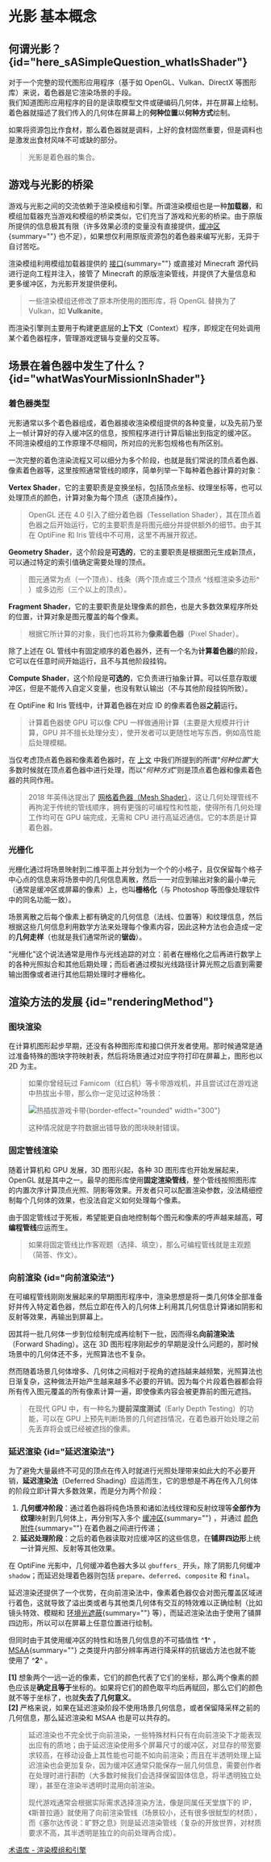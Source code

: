 # 光影 基本概念

<primary-label ref="basic"/>

<secondary-label ref="shader"/>

<show-structure depth="2"/>

## 何谓光影？ {id="here_sASimpleQuestion_whatIsShader"}

对于一个完整的现代图形应用程序（基于如 OpenGL、Vulkan、DirectX 等图形库）来说，着色器是它渲染场景的手段。  
我们知道图形应用程序的目的是读取模型文件或硬编码几何体，并在屏幕上绘制。着色器就描述了我们传入的几何体在屏幕上的**何种位置**以**何种方式**绘制。

如果将资源包比作食材，那么着色器就是调料，上好的食材固然重要，但是调料也是激发出食材风味不可或缺的部分。

> 光影是着色器的集合。

## 游戏与光影的桥梁

游戏与光影之间的交流依赖于渲染模组和引擎。所谓渲染模组也是一种**加载器**，和模组加载器充当游戏和模组的桥梁类似，它们充当了游戏和光影的桥梁。由于原版所提供的信息极其有限（许多效果必须的变量没有直接提供，[缓冲区](terms.md#缓冲区){summary=""} 也不足），如果想仅利用原版资源包的着色器来编写光影，无异于自讨苦吃。

渲染模组利用模组加载器提供的 [接口](terms.md#应用程序接口){summary=""} 或直接对 Minecraft 源代码进行逆向工程并注入，接管了 Minecraft 的原版渲染管线，并提供了大量信息和更多缓冲区，为光影开发提供便利。

> 一些渲染模组还修改了原本所使用的图形库，将 OpenGL 替换为了 Vulkan，如 **Vulkanite**。

而渲染引擎则主要用于构建更底层的**上下文**（Context）程序，即规定在何处调用某个着色器程序，管理游戏逻辑与变量的交互等。

## 场景在着色器中发生了什么？ {id="whatWasYourMissionInShader"}

### 着色器类型

光影通常以多个着色器组成，着色器接收渲染模组提供的各种变量，以及先前乃至上一帧计算好的存入缓冲区的信息，按照程序进行计算后输出到指定的缓冲区。  
不同渲染模组的工作原理不尽相同，所对应的光影包规格也有所区别。

一次完整的着色渲染流程又可以细分为多个阶段，也就是我们常说的顶点着色器、像素着色器等，这里按照通常管线的顺序，简单列举一下每种着色器计算的对象：

<deflist>
<def title="顶点着色器" id="vs">

**Vertex Shader**，它的主要职责是变换坐标，包括顶点坐标、纹理坐标等，也可以处理顶点的颜色，计算对象为每个顶点（逐顶点操作）。
</def>
</deflist>

> OpenGL 还在 4.0 引入了细分着色器（Tessellation Shader），其在顶点着色器之后开始运行，它的主要职责是将图元细分并提供额外的细节。由于其在 OptiFine 和 Iris 管线中不可用，这里不再展开叙述。

<deflist>
<def title="几何着色器" id="gs">

**Geometry Shader**，这个阶段是**可选的**，它的主要职责是根据图元生成新顶点，可以通过特定的索引值确定需要处理的顶点。
> 图元通常为点（一个顶点）、线条（两个顶点或三个顶点 ^线框渲染多边形^ ）或多边形（三个以上的顶点）。
</def>
<def title="片段着色器" id="fs">

**Fragment Shader**，它的主要职责是处理像素的颜色，也是大多数效果程序所处的位置，计算对象是图元覆盖的每个像素。
> 根据它所计算的对象，我们也将其称为**像素着色器**（Pixel Shader）。
</def>

</deflist>

除了上述在 GL 管线中有固定顺序的着色器外，还有一个名为**计算着色器**的阶段，它可以在任意时间开始运行，且不与其他阶段挂钩。

<deflist>
<def title="计算着色器" id="cs">

**Compute Shader**，这个阶段是**可选的**，它负责进行抽象计算。可以任意存取缓冲区，但是不能传入自定义变量，也没有默认输出（不与其他阶段挂钩所致）。

在 OptiFine 和 Iris 管线中，计算着色器在对应 ID 的像素着色器**之前**运行。
> 计算着色器使 GPU 可以像 CPU 一样做通用计算（主要是大规模并行计算，GPU 并不擅长处理分支），使开发者可以更随性地写东西，例如高性能后处理模糊。
</def>
</deflist>

当仅考虑顶点着色器和像素着色器时，在 [上文](#here_sASimpleQuestion_whatIsShader "何谓光影？") 中我们所提到的所谓“*何种位置*”大多数时候就在顶点着色器中进行处理，而以“*何种方式*”则是顶点着色器和像素着色器的共同作用。

> 2018 年英伟达提出了 [网格着色器（Mesh Shader）](https://developer.nvidia.com/zh-cn/blog/introduction-turing-mesh-shaders/)，这让几何处理管线不再拘泥于传统的管线顺序，拥有更强的可编程性和性能，使得所有几何处理工作均可在 GPU 端完成，无需和 CPU 进行高延迟通信。它的本质是计算着色器。

### 光栅化

光栅化通过将场景映射到二维平面上并分划为一个个的小格子，且仅保留每个格子中心点的信息来将场景中的几何信息离散，然后一一对应到输出对象的最小单元（通常是缓冲区或屏幕的像素）上，也叫**栅格化**（与 Photoshop 等图像处理软件中的同名功能一致）。

场景离散之后每个像素上都有确定的几何信息（法线、位置等）和纹理信息，然后根据这些几何信息利用数学方法来处理每个像素内容，因此这种方法也会造成一定的**几何走样**（也就是我们通常所说的**锯齿**）。

“光栅化”这个说法通常是用作与光线追踪的对立：前者在栅格化之后再进行数学上的各种光照拟合和其他后期处理；而后者通过模拟光线路径计算光照之后直到需要输出图像或者进行其他后期处理时才栅格化。

## 渲染方法的发展 {id="renderingMethod"}

### 图块渲染

在计算机图形起步早期，还没有各种图形库和接口供开发者使用。那时候通常是通过准备特殊的图块字符映射表，然后将场景通过对应字符打印在屏幕上，图形也以 2D 为主。

> 如果你曾经玩过 Famicom（红白机）等卡带游戏机，并且尝试过在游戏途中热拔出卡带，那么你一定见过这种场景：
> 
> ![热插拔游戏卡带](famicom_glitch.webp "热插拔游戏卡带"){border-effect="rounded" width="300"}
> 
> 这种情况就是字符数据出错导致的图块映射错误。

### 固定管线渲染

随着计算机和 GPU 发展，3D 图形兴起，各种 3D 图形库也开始发展起来，OpenGL 就是其中之一。最早的图形库使用**固定渲染管线**，整个管线按照图形库的内置次序计算顶点光照、阴影等效果。开发者只可以配置渲染参数，没法精细控制每个几何体的效果，也没法自定义如何处理每个像素。

由于固定管线过于死板，希望能更自由地控制每个图元和像素的呼声越来越高，**可编程管线**应运而生。

> 如果将固定管线比作客观题（选择、填空），那么可编程管线就是主观题（简答、作文）。

### 向前渲染 {id="向前渲染法"}

在可编程管线刚刚发展起来的早期图形程序中，渲染思想是将一类几何体全部准备好并传入特定着色器，然后立即在传入的几何体上利用其几何信息计算诸如阴影和反射等效果，再输出到屏幕上。

因其将一批几何体一步到位绘制完成再绘制下一批，因而得名**向前渲染法**（Forward Shading）。这在 3D 图形程序刚起步的早期是没什么问题的，那时候场景中的几何体还不多，光照算法也不复杂。

然而随着场景几何体增多、几何体之间相对于视角的遮挡越来越频繁，光照算法也日渐复杂，这种做法开始产生越来越多不必要的开销。因为每个片段着色器都会将所有传入图元覆盖的所有像素计算一遍，即使像素内容会被更靠前的图元遮挡。

> 在现代 GPU 中，有一种名为**提前深度测试**（Early Depth Testing）的功能，可以在 GPU 上预先判断场景的几何遮挡情况，在着色器开始处理之前先丢弃将会或已经被遮挡的像素。

### 延迟渲染 {id="延迟渲染法"}

为了避免大量最终不可见的顶点在传入时就进行光照处理带来如此大的不必要开销，**延迟渲染法**（Deferred Shading）应运而生，它的思想是不再在传入几何体的阶段立即计算大多数效果，而是分为两个阶段：

1. **几何缓冲阶段**：通过着色器将纯色场景和诸如法线纹理和反射纹理等**全部作为纹理**映射到几何体上，再分别写入多个 [缓冲区](terms.md#缓冲区){summary=""} ，并通过 [颜色附件](terms.md#颜色附件){summary=""} 在着色器之间进行传递；
2. **延迟处理阶段**：之后的着色器读取对应缓冲区的这些信息，在**铺屏四边形**上统一计算光照、反射等其他效果。

在 OptiFine 光影中，几何缓冲着色器大多以 `gbuffers_` 开头，除了阴影几何缓冲 `shadow`；而延迟处理着色器则包括 `prepare`、`deferred`、`composite` 和 `final`。

延迟渲染还提供了一个优势，在向前渲染法中，像素着色器仅会对图元覆盖区域进行着色，这就导致了溢出类或者与其他类几何体有交互的特效难以正确绘制（比如镜头特效、模糊和 [环境光遮蔽](terms.md#ao){summary=""} 等），而延迟渲染法由于使用了铺屏四边形，所以可以在屏幕上任意位置进行绘制。

但同时由于其使用缓冲区的特性和场景几何信息的不可插值性 ^**1**^ ，[MSAA](shaderTech.md#msaa){summary=""} 之类提升内部分辨率再进行降采样的抗锯齿方法也就不能使用了 ^**2**^ 。

**[1]** 想象两个一远一近的像素，它们的颜色代表了它们的坐标，那么两个像素的颜色应该是**确定且等于**坐标的。如果将它们的颜色取平均后再赋回，那么它们的颜色就不等于坐标了，也就**失去了几何意义**。  
**[2]** 严格来说，如果在延迟渲染阶段不使用场景几何信息，或者保留降采样之前的几何信息，那么延迟渲染和 MSAA 也是可以共存的。

> 延迟渲染也不完全优于向前渲染，一些特殊材料只有在向前渲染下才能表现出应有的质地；由于延迟渲染使用多个屏幕尺寸的缓冲区，对显存的带宽要求较高，在移动设备上其性能也可能不如向前渲染；而且在半透明处理上延迟渲染也会更加复杂，因为缓冲区通常只能保存一层几何信息，需要创作者在处理时进行斟酌（大多数时候我们会选择保留固体信息，将半透明独立处理），甚至在渲染半透明时混用向前渲染。
> 
> 现代游戏通常会根据实际需求选择渲染方法，像是同属任天堂旗下的 IP，《斯普拉遁》就使用了向前渲染管线（场景较小，还有很多很鱿型的材质），而《塞尔达传说：旷野之息》则是延迟渲染管线（复杂的开放世界，对材质要求不高，其半透明是独立的向前处理再合成）。

<seealso title="更多内容">
  <category ref="related">
    <a href="terms.md#渲染模组和引擎" summary="总结了大多常用的渲染模组和引擎">术语库 - 渲染模组和引擎</a>
    <a href="shaderHistoryBE.md" summary=""/>
    <a href="shaderHistoryJE.md" summary=""/>
  </category>
  <category ref="advance">
    <a href="shaderTech.md" summary="对着色器的具体技术的科普"/>
  </category>
</seealso>

